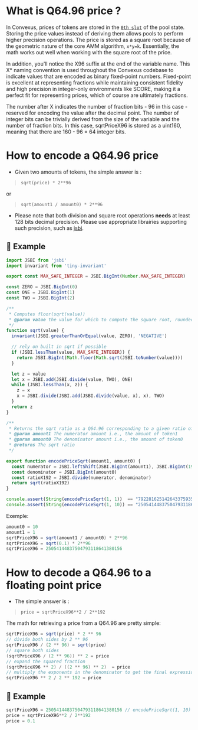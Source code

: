 # What is Q64.96 price ?

In Convexus, prices of tokens are stored in the [`0th slot`](../core-layer/pool/state.md#slot0) of the pool state. Storing the price values instead of deriving them allows pools to perform higher precision operations. The price is stored as a square root because of the geometric nature of the core AMM algorithm, `x*y=k`. Essentially, the math works out well when working with the square root of the price.

In addition, you'll notice the X96 suffix at the end of the variable name. This X* naming convention is used throughout the Convexus codebase to indicate values that are encoded as binary fixed-point numbers. Fixed-point is excellent at representing fractions while maintaining consistent fidelity and high precision in integer-only environments like SCORE, making it a perfect fit for representing prices, which of course are ultimately fractions. 

The number after X indicates the number of fraction bits - 96 in this case - reserved for encoding the value after the decimal point. The number of integer bits can be trivially derived from the size of the variable and the number of fraction bits. In this case, sqrtPriceX96 is stored as a uint160, meaning that there are 160 - 96 = 64 integer bits.


# How to encode a Q64.96 price

- Given two amounts of tokens, the simple answer is : 

> `sqrt(price) * 2**96`

or 

> `sqrt(amount1 / amount0) * 2**96`

- Please note that both division and square root  operations **needs** at least 128 bits decimal precision. Please use appropriate librairies supporting such precision, such as [jsbi](https://github.com/GoogleChromeLabs/jsbi).

## 🧪 Example

```javascript
import JSBI from 'jsbi'
import invariant from 'tiny-invariant'

export const MAX_SAFE_INTEGER = JSBI.BigInt(Number.MAX_SAFE_INTEGER)

const ZERO = JSBI.BigInt(0)
const ONE = JSBI.BigInt(1)
const TWO = JSBI.BigInt(2)

/**
 * Computes floor(sqrt(value))
 * @param value the value for which to compute the square root, rounded down
 */
function sqrt(value) {
  invariant(JSBI.greaterThanOrEqual(value, ZERO), 'NEGATIVE')

  // rely on built in sqrt if possible
  if (JSBI.lessThan(value, MAX_SAFE_INTEGER)) {
    return JSBI.BigInt(Math.floor(Math.sqrt(JSBI.toNumber(value))))
  }

  let z = value
  let x = JSBI.add(JSBI.divide(value, TWO), ONE)
  while (JSBI.lessThan(x, z)) {
    z = x
    x = JSBI.divide(JSBI.add(JSBI.divide(value, x), x), TWO)
  }
  return z
}

/**
 * Returns the sqrt ratio as a Q64.96 corresponding to a given ratio of amount1 and amount0
 * @param amount1 The numerator amount i.e., the amount of token1
 * @param amount0 The denominator amount i.e., the amount of token0
 * @returns The sqrt ratio
 */

export function encodePriceSqrt(amount1, amount0) {
  const numerator = JSBI.leftShift(JSBI.BigInt(amount1), JSBI.BigInt(192))
  const denominator = JSBI.BigInt(amount0)
  const ratioX192 = JSBI.divide(numerator, denominator)
  return sqrt(ratioX192)
}

console.assert(String(encodePriceSqrt(1, 1))  == "79228162514264337593543950336")
console.assert(String(encodePriceSqrt(1, 10)) == "25054144837504793118641380156")
```

Exemple:
```java
amount0 = 10
amount1 = 1
sqrtPriceX96 = sqrt(amount1 / amount0) * 2**96
sqrtPriceX96 = sqrt(0.1) * 2**96
sqrtPriceX96 = 25054144837504793118641380156
```

# How to decode a Q64.96 to a floating point price

- The simple answer is : 

> `price = sqrtPriceX96**2 / 2**192`

The math for retrieving a price from a Q64.96 are pretty simple: 

```java
sqrtPriceX96 = sqrt(price) * 2 ** 96
// divide both sides by 2 ** 96
sqrtPriceX96 / (2 ** 96) = sqrt(price)
// square both sides
(sqrtPriceX96 / (2 ** 96)) ** 2 = price
// expand the squared fraction
(sqrtPriceX96 ** 2) / ((2 ** 96) ** 2)  = price
// multiply the exponents in the denominator to get the final expression
sqrtPriceX96 ** 2 / 2 ** 192 = price
```

## 🧪 Example

```java
sqrtPriceX96 = 25054144837504793118641380156 // encodePriceSqrt(1, 10)
price = sqrtPriceX96**2 / 2**192
price = 0.1
```
